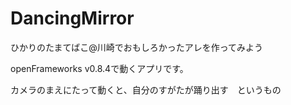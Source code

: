 # DancingMirror
ひかりのたまてばこ@川崎でおもしろかったアレを作ってみよう

openFrameworks v0.8.4で動くアプリです。

カメラのまえにたって動くと、自分のすがたが踊り出す　というもの
